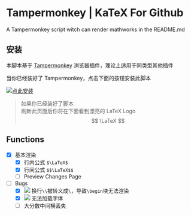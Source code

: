 # Tampermonkey | KaTeX For Github
A Tampermonkey script witch can render mathworks in the README.md

## 安装

本脚本基于 [Tampermonkey](https://www.tampermonkey.net/) 浏览器插件，理论上适用于同类型其他插件

当你已经装好了 Tampermonkey，点击下面的按钮安装此脚本   

[![点此安装](https://img.shields.io/badge/点此安装-green)](https://github.com/Philogag/Tampermonkey-Scripts/raw/master/KaTex%20for%20Github.user.js)

> 如果你已经装好了脚本  
> 刷新此页面后你将在下面看到漂亮的 LaTeX Logo  
> $$
\LaTeX
$$


## Functions

+ [x] 基本渲染
    + [x] 行内公式 `$\LaTeX$`  
    + [x] 行间公式 `$$\LaTeX$$`
    + [ ] Preview Changes Page

+ [ ] Bugs
    - [x] ![](https://img.shields.io/badge/Fixed-green) 换行`\\`被转义成`\`，导致`\begin`块无法渲染 
    - [x] ![](https://img.shields.io/badge/Fixed-green) 无法加载字体 
    - [ ] 大分数中间横丢失
